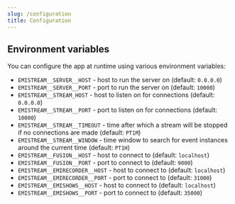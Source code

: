 ```yaml
---
slug: /configuration
title: Configuration
---
```


## Environment variables

You can configure the app at runtime using various environment variables:

- `EMISTREAM__SERVER__HOST` -
  host to run the server on
  (default: `0.0.0.0`)
- `EMISTREAM__SERVER__PORT` -
  port to run the server on
  (default: `10000`)
- `EMISTREAM__STREAM_HOST` -
  host to listen on for connections
  (default: `0.0.0.0`)
- `EMISTREAM__STREAM__PORT` -
  port to listen on for connections
  (default: `10000`)
- `EMISTREAM__STREAM__TIMEOUT` -
  time after which a stream will be stopped if no connections are made
  (default: `PT1M`)
- `EMISTREAM__STREAM__WINDOW` -
  time window to search for event instances around the current time
  (default: `PT1H`)
- `EMISTREAM__FUSION__HOST` -
  host to connect to
  (default: `localhost`)
- `EMISTREAM__FUSION__PORT` -
  port to connect to
  (default: `9000`)
- `EMISTREAM__EMIRECORDER__HOST` -
  host to connect to
  (default: `localhost`)
- `EMISTREAM__EMIRECORDER__PORT` -
  port to connect to
  (default: `31000`)
- `EMISTREAM__EMISHOWS__HOST` -
  host to connect to
  (default: `localhost`)
- `EMISTREAM__EMISHOWS__PORT` -
  port to connect to
  (default: `35000`)
